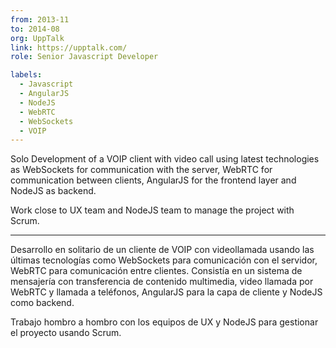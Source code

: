 ```yaml
---
from: 2013-11
to: 2014-08
org: UppTalk
link: https://upptalk.com/
role: Senior Javascript Developer

labels:
  - Javascript
  - AngularJS
  - NodeJS
  - WebRTC
  - WebSockets
  - VOIP
---
```


Solo Development of a VOIP client with video call using latest technologies as WebSockets for communication with the server, WebRTC for communication between clients, AngularJS for the frontend layer and NodeJS as backend.

Work close to UX team and NodeJS team to manage the project with Scrum.

---

Desarrollo en solitario de un cliente de VOIP con videollamada usando las últimas tecnologías como WebSockets para comunicación con el servidor, WebRTC para comunicación entre clientes.
Consistía en un sistema de mensajería con transferencia de contenido multimedia, video llamada por WebRTC y llamada a teléfonos, AngularJS para la capa de cliente y NodeJS como backend.

Trabajo hombro a hombro con los equipos de UX y NodeJS para gestionar el proyecto usando Scrum.
